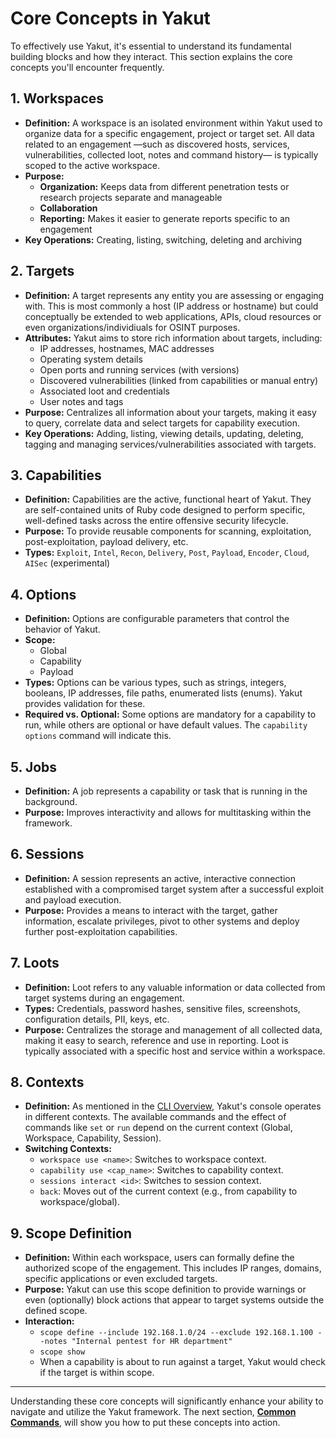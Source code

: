 # Core Concepts in Yakut

To effectively use Yakut, it's essential to understand its fundamental building blocks
and how they interact. This section explains the core concepts you'll encounter
frequently.

## 1. Workspaces

- **Definition:** A workspace is an isolated environment within Yakut used to organize data for a specific engagement, project or target set. All data related to an engagement —such as discovered hosts, services, vulnerabilities, collected loot, notes and command history— is typically scoped to the active workspace.
- **Purpose:**
  - **Organization:** Keeps data from different penetration tests or research projects separate and manageable
  - **Collaboration**
  - **Reporting:** Makes it easier to generate reports specific to an engagement
- **Key Operations:** Creating, listing, switching, deleting and archiving

## 2. Targets

- **Definition:** A target represents any entity you are assessing or engaging with. This is most commonly a host (IP address or hostname) but could conceptually be extended to web applications, APIs, cloud resources or even organizations/individiuals for OSINT purposes.
- **Attributes:** Yakut aims to store rich information about targets, including:
  - IP addresses, hostnames, MAC addresses
  - Operating system details
  - Open ports and running services (with versions)
  - Discovered vulnerabilities (linked from capabilities or manual entry)
  - Associated loot and credentials
  - User notes and tags
- **Purpose:** Centralizes all information about your targets, making it easy to query, correlate data and select targets for capability execution.
- **Key Operations:** Adding, listing, viewing details, updating, deleting, tagging and managing services/vulnerabilities associated with targets.

## 3. Capabilities

- **Definition:** Capabilities are the active, functional heart of Yakut. They are self-contained units of Ruby code designed to perform specific, well-defined tasks across the entire offensive security lifecycle.
- **Purpose:** To provide reusable components for scanning, exploitation, post-exploitation, payload delivery, etc.
- **Types:** `Exploit`, `Intel`, `Recon`, `Delivery`, `Post`, `Payload`, `Encoder`, `Cloud`, `AISec` (experimental)

## 4. Options

- **Definition:** Options are configurable parameters that control the behavior of Yakut.
- **Scope:**
  - Global
  - Capability
  - Payload
- **Types:** Options can be various types, such as strings, integers, booleans, IP addresses, file paths, enumerated lists (enums). Yakut provides validation for these.
- **Required vs. Optional:** Some options are mandatory for a capability to run, while others are optional or have default values. The `capability options` command will indicate this.

## 5. Jobs

- **Definition:** A job represents a capability or task that is running in the background.
- **Purpose:** Improves interactivity and allows for multitasking within the framework.

## 6. Sessions

- **Definition:** A session represents an active, interactive connection established with a compromised target system after a successful exploit and payload execution.
- **Purpose:** Provides a means to interact with the target, gather information, escalate privileges, pivot to other systems and deploy further post-exploitation capabilities.

## 7. Loots

- **Definition:** Loot refers to any valuable information or data collected from target systems during an engagement.
- **Types:** Credentials, password hashes, sensitive files, screenshots, configuration details, PII, keys, etc.
- **Purpose:** Centralizes the storage and management of all collected data, making it easy to search, reference and use in reporting. Loot is typically associated with a specific host and service within a workspace.

## 8. Contexts

- **Definition:** As mentioned in the [CLI Overview](./cli-overview.md#2-the-command-prompt), Yakut's console operates in different contexts. The available commands and the effect of commands like `set` or `run` depend on the current context (Global, Workspace, Capability, Session).
- **Switching Contexts:**
  - `workspace use <name>`: Switches to workspace context.
  - `capability use <cap_name>`: Switches to capability context.
  - `sessions interact <id>`: Switches to session context.
  - `back`: Moves out of the current context (e.g., from capability to workspace/global).

## 9. Scope Definition

- **Definition:** Within each workspace, users can formally define the authorized scope of the engagement. This includes IP ranges, domains, specific applications or even excluded targets.
- **Purpose:** Yakut can use this scope definition to provide warnings or even (optionally) block actions that appear to target systems outside the defined scope.
- **Interaction:**
  - `scope define --include 192.168.1.0/24 --exclude 192.168.1.100 --notes "Internal pentest for HR department"`
  - `scope show`
  - When a capability is about to run against a target, Yakut would check if the target is within scope.

---

Understanding these core concepts will significantly enhance your ability to navigate and utilize the Yakut framework. The next section, **[Common Commands](./04-common-commands.md)**, will show you how to put these concepts into action.
